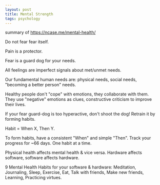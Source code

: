 ```yaml
---
layout: post
title: Mental Strength 
tags: psychology
---
```

 
summary of https://ncase.me/mental-health/

Do not fear fear itself.

Pain is a protector.

Fear is a guard dog for your needs.

All feelings are imperfect signals about met/unmet needs.

Our fundamental human needs are: physical needs, social needs, "becoming a better person" needs.

Healthy people don't "cope" with emotions, they collaborate with them. They use "negative" emotions as clues, constructive criticism to improve their lives.

If your fear guard-dog is too hyperactive, don't shoot the dog! Retrain it by forming habits.

Habit = When X, Then Y.

To form habits, have a consistent "When" and simple "Then". Track your progress for ~66 days. One habit at a time.

Physical health affects mental health & vice versa. Hardware affects software, software affects hardware.

9 Mental Health Habits for your software & hardware: Meditation, Journaling, Sleep, Exercise, Eat, Talk with friends, Make new friends, Learning, Practicing virtues.
